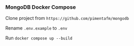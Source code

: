 ### MongoDB Docker Compose

Clone project from `https://github.com/pimentafm/mongodb`

Rename `.env.example` to `.env`

Run `docker compose up --build`
